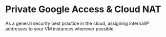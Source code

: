 # Private Google Access & Cloud NAT
As a general security best practice in the cloud, assigning internalIP addresses to your VM instances wherever possible.
